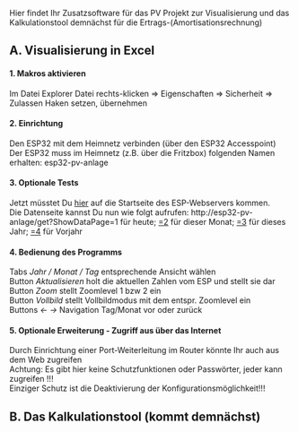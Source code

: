 Hier findet Ihr Zusatzsoftware für das PV Projekt zur Visualisierung und das Kalkulationstool demnächst für die Ertrags-(Amortisationsrechnung)

## A. Visualisierung in Excel  
#### 1.	Makros aktivieren  
Im Datei Explorer Datei rechts-klicken => Eigenschaften => Sicherheit => Zulassen Haken setzen, übernehmen	
#### 2.	Einrichtung	  
Den ESP32 mit dem Heimnetz verbinden (über den ESP32 Accesspoint)  
Der ESP32 muss im Heimnetz (z.B. über die Fritzbox) folgenden Namen erhalten: esp32-pv-anlage
#### 3.	Optionale Tests	  
Jetzt müsstet Du [hier](http://esp32-pv-anlage)  auf die Startseite des ESP-Webservers kommen.  
Die Datenseite kannst Du nun wie folgt aufrufen:
http://esp32-pv-anlage/get?ShowDataPage=1 für heute; 
[=2](http://esp32-pv-anlage/get?ShowDataPage=2) für dieser Monat; 
[=3](http://esp32-pv-anlage/get?ShowDataPage=3) für dieses Jahr; 
[=4](http://esp32-pv-anlage/get?ShowDataPage=4) für Vorjahr
#### 4.	Bedienung des Programms	      
Tabs   *Jahr / Monat / Tag* entsprechende Ansicht wählen    
Button *Aktualisieren* holt die aktuellen Zahlen vom ESP und stellt sie dar    
Button *Zoom* stellt Zoomlevel 1 bzw 2 ein     
Button *Vollbild* stellt Vollbildmodus mit dem entspr. Zoomlevel ein     
Buttons *<-* *->* Navigation Tag/Monat vor oder zurück    
		
#### 5.	Optionale Erweiterung - Zugriff aus über das Internet	  
Durch Einrichtung einer Port-Weiterleitung im Router könnte Ihr auch aus dem Web zugreifen   
Achtung: Es gibt hier keine Schutzfunktionen oder Passwörter, jeder kann zugreifen !!!    
Einziger Schutz ist die Deaktivierung der Konfigurationsmöglichkeit!!!

## B. Das Kalkulationstool (kommt demnächst)

